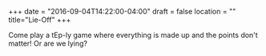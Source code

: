 +++
date = "2016-09-04T14:22:00-04:00"
draft = false
location = ""
title="Lie-Off"
+++

Come play a tEp-ly game where everything is made up and the points don't matter! Or are we lying?
